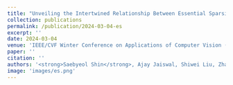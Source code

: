 ```yaml
---
title: "Unveiling the Intertwined Relationship Between Essential Sparsity and Robustness in Large Pre-trained Models"
collection: publications
permalink: /publication/2024-03-04-es
excerpt: ''
date: 2024-03-04
venue: 'IEEE/CVF Winter Conference on Applications of Computer Vision (WACV)'
paper: ''
citation: ''
authors: '<strong>Saebyeol Shin</strong>, Ajay Jaiswal, Shiwei Liu, Zhangyang Wang'
image: 'images/es.png'
---
```

